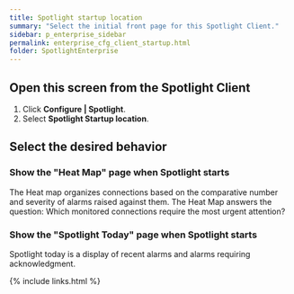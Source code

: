 ```yaml
---
title: Spotlight startup location
summary: "Select the initial front page for this Spotlight Client."
sidebar: p_enterprise_sidebar
permalink: enterprise_cfg_client_startup.html
folder: SpotlightEnterprise
---
```




## Open this screen from the Spotlight Client

1. Click **Configure \| Spotlight**.
2. Select **Spotlight Startup location**.

## Select the desired behavior


### Show the "Heat Map" page when Spotlight starts

The Heat map organizes connections based on the comparative number and severity of alarms raised against them. The Heat Map answers the question: Which monitored connections require the most urgent attention?

### Show the "Spotlight Today" page when Spotlight starts

Spotlight today is a display of recent alarms and alarms requiring acknowledgment.



{% include links.html %}
